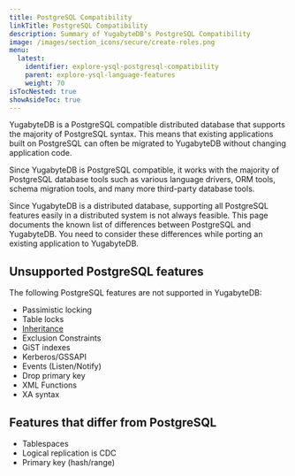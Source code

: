 ```yaml
---
title: PostgreSQL Compatibility
linkTitle: PostgreSQL Compatibility
description: Summary of YugabyteDB's PostgreSQL Compatibility
image: /images/section_icons/secure/create-roles.png
menu:
  latest:
    identifier: explore-ysql-postgresql-compatibility
    parent: explore-ysql-language-features
    weight: 70
isTocNested: true
showAsideToc: true
---
```

YugabyteDB is a PostgreSQL compatible distributed database that supports the majority of PostgreSQL syntax. This means that existing applications built on PostgreSQL can often be migrated to YugabyteDB without changing application code.

Since YugabyteDB is PostgreSQL compatible, it works with the majority of PostgreSQL database tools such as various language drivers, ORM tools, schema migration tools, and many more third-party database tools. 

Since YugabyteDB is a distributed database, supporting all PostgreSQL features easily in a distributed system is not always feasible. This page documents the known list of differences between PostgreSQL and YugabyteDB. You need to consider these differences while porting an existing application to YugabyteDB.

## Unsupported PostgreSQL features
The following PostgreSQL features are not supported in YugabyteDB:
- Passimistic locking
- Table locks
- [Inheritance](https://www.postgresql.org/docs/11/tutorial-inheritance.html)
- Exclusion Constraints
- GiST indexes
- Kerberos/GSSAPI 
- Events (Listen/Notify) 
- Drop primary key
- XML Functions
- XA syntax

## Features that differ from PostgreSQL
- Tablespaces 
- Logical replication is CDC 
- Primary key (hash/range)
